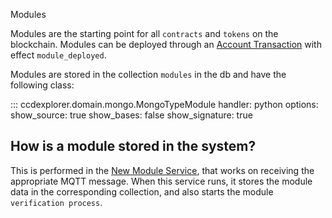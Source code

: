 Modules 

Modules are the starting point for all `contracts` and `tokens` on the blockchain. Modules can be deployed through an 
[Account Transaction](../entities/transaction.md/#account-transaction) with effect `module_deployed`.

Modules are stored in the collection `modules` in the db and have the following class:


::: ccdexplorer.domain.mongo.MongoTypeModule
    handler: python
    options:
      show_source: true
      show_bases: false
      show_signature: true 




## How is a module stored in the system?
This is performed in the [New Module Service](../projects/every_block/new_module.md), that works on receiving the appropriate MQTT message. When this service runs, it stores the module data in the corresponding collection, and also starts the module `verification process`. 
